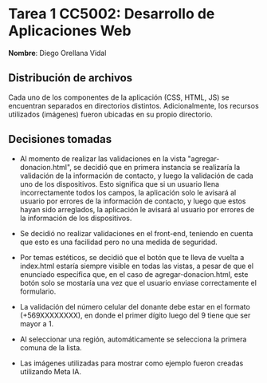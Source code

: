 # Tarea 1 CC5002: Desarrollo de Aplicaciones Web

**Nombre**: Diego Orellana Vidal

## Distribución de archivos

Cada uno de los componentes de la aplicación (CSS, HTML, JS) se encuentran separados en directorios distintos. Adicionalmente, los recursos utilizados (imágenes) fueron ubicadas en su propio directorio.

## Decisiones tomadas

- Al momento de realizar las validaciones en la vista "agregar-donacion.html", se decidió que en primera instancia se realizaría la validación de la información de contacto, y luego la validación de cada uno de los dispositivos. Esto significa que si un usuario llena incorrectamente todos los campos, la aplicación solo le avisará al usuario por errores de la información de contacto, y luego que estos hayan sido arreglados, la aplicación le avisará al usuario por errores de la información de los dispositivos.

- Se decidió no realizar validaciones en el front-end, teniendo en cuenta que esto es una facilidad pero no una medida de seguridad.

- Por temas estéticos, se decidió que el botón que te lleva de vuelta a index.html estaría siempre visible en todas las vistas, a pesar de que el enunciado especifica que, en el caso de agregar-donacion.html, este botón solo se mostaría una vez que el usuario enviase correctamente el formulario.

- La validación del número celular del donante debe estar en el formato (+569XXXXXXXX), en donde el primer dígito luego del 9 tiene que ser mayor a 1.

- Al seleccionar una región, automáticamente se selecciona la primera comuna de la lista.

- Las imágenes utilizadas para mostrar como ejemplo fueron creadas utilizando Meta IA.
